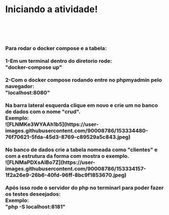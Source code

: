 <h1>Iniciando a atividade!<h1>
<br>
<h3>Para rodar o docker compose e a tabela:
<br>
<br>
1-Em um terminal dentro do diretorio rode:
<br>
"docker-compose up"
<br>
<br>
2-Com o docker compose rodando entre no phpmyadmin pelo navegador:
<br>
"localhost:8080"
<br>
<br>
Na barra lateral esquerda clique em novo e crie um no banco de dados com o nome "crud".
<br>
Exemplo:
<br>
![FLNMKe3WYAAh1b5](https://user-images.githubusercontent.com/90008786/153334480-76f70621-5fda-45d3-8769-c89529a5c843.jpeg)
<br>
<br>
No banco de dados crie a tabela nomeada como "clientes" e com a estrutura da forma com mostra o exemplo.
<br>
![FLNMaPDXsAIBo7Z](https://user-images.githubusercontent.com/90008786/153334157-1f2a26e9-26b6-40fd-96ff-8bc9f1853670.jpeg)
<br>
<br>
Após isso rode o servidor do php no terminarl para poder fazer os testes deseejados:
<br>
Exemplo:
<br>
"php -S localhost:8181"<h3>
